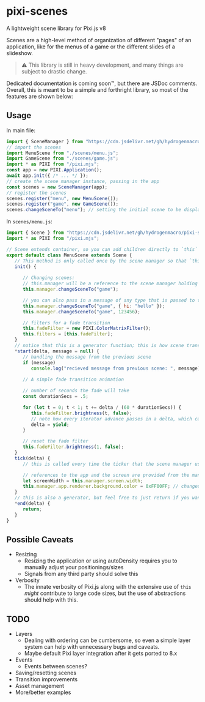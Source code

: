 # pixi-scenes
A lightweight scene library for Pixi.js v8

Scenes are a high-level method of organization of different "pages" of an application, like for the menus of a game or the different slides of a slideshow.

 > ⚠️ This library is still in heavy development, and many things are subject to drastic change.

Dedicated documentation is coming soon™, but there are JSDoc comments. Overall, this is meant to be a simple and forthright library, so most of the features are shown below: 

## Usage

In main file:
```js
import { SceneManager } from "https://cdn.jsdelivr.net/gh/hydrogenmacro/pixi-scenes@master/pixi-scenes.mjs";
// import the scenes
import MenuScene from "./scenes/menu.js";
import GameScene from "./scenes/game.js";
import * as PIXI from "/pixi.mjs";
const app = new PIXI.Application();
await app.init({ /* ... */ });
// create the scene manager instance, passing in the app
const scenes = new SceneManager(app);
// register the scenes
scenes.register("menu", new MenuScene());
scenes.register("game", new GameScene());
scenes.changeSceneTo("menu"); // setting the initial scene to be displayed
```
In `scenes/menu.js`:
```js
import { Scene } from "https://cdn.jsdelivr.net/gh/hydrogenmacro/pixi-scenes/pixi-scenes.mjs";
import * as PIXI from "/pixi.mjs";

// Scene extends container, so you can add children directly to `this` 
export default class MenuScene extends Scene {
   // This method is only called once by the scene manager so that `this.manager` is linked when you run initializing code. Think of this as a constructor.
   init() {
      
      // Changing scenes:
      // this.manager will be a reference to the scene manager holding this scene, and this.manager will only be availible in or after Scene.init is called
      this.manager.changeSceneTo("game");

      // you can also pass in a message of any type that is passed to the next scene's start function
      this.manager.changeSceneTo("game", { hi: "hello" });
      this.manager.changeSceneTo("game", 123456);

      // filters for a fade transition
      this.fadeFilter = new PIXI.ColorMatrixFilter();
      this.filters = [this.fadeFilter];
   }
   // notice that this is a generator function; this is how scene transitions can be animated
   *start(delta, message = null) {
      // handling the message from the previous scene
      if (message)
         console.log("recieved message from previous scene: ", message)
      
      // A simple fade transition animation

      // number of seconds the fade will take
      const durationSecs = .5;

      for (let t = 0; t < 1; t += delta / (60 * durationSecs)) {
         this.fadeFilter.brightness(t, false);
         // note how every iterator advance passes in a delta, which can be read from the `yield` keyword.
         delta = yield;
      }

      // reset the fade filter
      this.fadeFilter.brightness(1, false);
   }
   tick(delta) {
      // this is called every time the ticker that the scene manager uses is ticked (`this.manager.ticker`, defaults to Ticker.shared)

      // references to the app and the screen are provided from the manager
      let screenWidth = this.manager.screen.width;
      this.manager.app.renderer.background.color = 0xFF00FF; // changes the background color 
   }
   // this is also a generator, but feel free to just return if you want an instant transition
   *end(delta) {
      return;
   }
}
```

## Possible Caveats
 - Resizing
    - Resizing the application or using autoDensity requires you to manually adjust your positionings/sizes
    - Signals from any third party should solve this
 - Verbosity
    - The innate verbosity of Pixi.js along with the extensive use of `this` *might* contribute to large code sizes, but the use of abstractions should help with this.
    
## TODO
 - Layers
    - Dealing with ordering can be cumbersome, so even a simple layer system can help with unnecessary bugs and caveats.
    - Maybe default Pixi layer integration after it gets ported to 8.x
 - Events
    - Events between scenes?
 - Saving/resetting scenes
 - Transition improvements
 - Asset management
 - More/better examples
